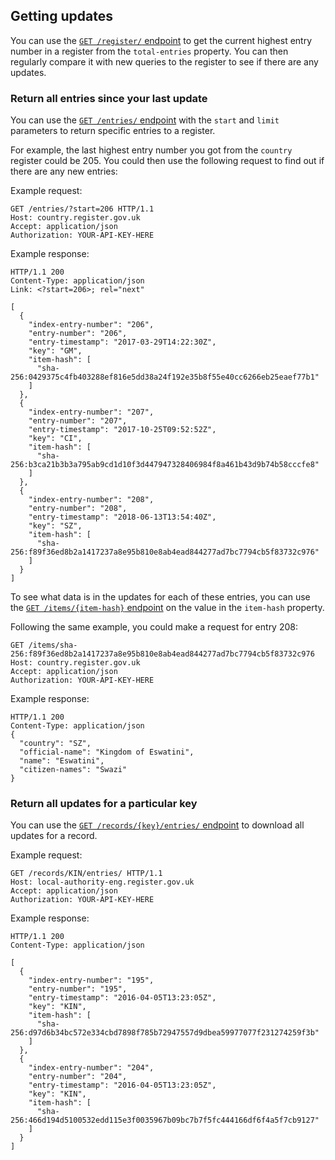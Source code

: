 ## Getting updates

You can use the [`GET /register/` endpoint](#getregister) to get the current highest entry number in a register from the `total-entries` property. You can then regularly compare it with new queries to the register to see if there are any updates.

### Return all entries since your last update

You can use the [`GET /entries/` endpoint](#getentries) with the `start` and `limit` parameters to return specific entries to a register. 

For example, the last highest entry number you got from the `country` register could be 205. You could then use the following request to find out if there are any new entries:

Example request:

```http
GET /entries/?start=206 HTTP/1.1
Host: country.register.gov.uk
Accept: application/json
Authorization: YOUR-API-KEY-HERE
```

Example response:

```http
HTTP/1.1 200
Content-Type: application/json
Link: <?start=206>; rel="next"

[
  {
    "index-entry-number": "206",
    "entry-number": "206",
    "entry-timestamp": "2017-03-29T14:22:30Z",
    "key": "GM",
    "item-hash": [
      "sha-256:0429375c4fb403288ef816e5dd38a24f192e35b8f55e40cc6266eb25eaef77b1"
    ]
  },
  {
    "index-entry-number": "207",
    "entry-number": "207",
    "entry-timestamp": "2017-10-25T09:52:52Z",
    "key": "CI",
    "item-hash": [
      "sha-256:b3ca21b3b3a795ab9cd1d10f3d447947328406984f8a461b43d9b74b58cccfe8"
    ]
  },
  {
    "index-entry-number": "208",
    "entry-number": "208",
    "entry-timestamp": "2018-06-13T13:54:40Z",
    "key": "SZ",
    "item-hash": [
      "sha-256:f89f36ed8b2a1417237a8e95b810e8ab4ead844277ad7bc7794cb5f83732c976"
    ]
  }
]
```

To see what data is in the updates for each of these entries, you can use the [`GET /items/{item-hash}` endpoint](#items) on the value in the `item-hash` property. 

Following the same example, you could make a request for entry 208:

```http
GET /items/sha-256:f89f36ed8b2a1417237a8e95b810e8ab4ead844277ad7bc7794cb5f83732c976
Host: country.register.gov.uk
Accept: application/json
Authorization: YOUR-API-KEY-HERE
```

Example response:

```http
HTTP/1.1 200
Content-Type: application/json
{
  "country": "SZ",
  "official-name": "Kingdom of Eswatini",
  "name": "Eswatini",
  "citizen-names": "Swazi"
}
```

### Return all updates for a particular key 

You can use the [`GET /records/{key}/entries/` endpoint](#get-record-key-entries) to download all updates for a record. 

Example request:

```http
GET /records/KIN/entries/ HTTP/1.1
Host: local-authority-eng.register.gov.uk
Accept: application/json
Authorization: YOUR-API-KEY-HERE
```

Example response:

```http
HTTP/1.1 200
Content-Type: application/json

[
  {
    "index-entry-number": "195",
    "entry-number": "195",
    "entry-timestamp": "2016-04-05T13:23:05Z",
    "key": "KIN",
    "item-hash": [
      "sha-256:d97d6b34bc572e334cbd7898f785b72947557d9dbea59977077f231274259f3b"
    ]
  },
  {
    "index-entry-number": "204",
    "entry-number": "204",
    "entry-timestamp": "2016-04-05T13:23:05Z",
    "key": "KIN",
    "item-hash": [
      "sha-256:466d194d5100532edd115e3f0035967b09bc7b7f5fc444166df6f4a5f7cb9127"
    ]
  }
]
```


